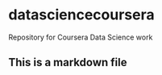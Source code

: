 datasciencecoursera
===================

Repository for Coursera Data Science work
 ## This is a markdown file
 
